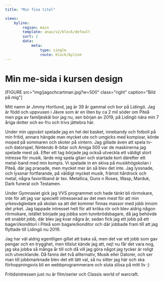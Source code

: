 ```yaml
---
title: "Min fina titel"

views:
    byline:
        region: main
        template: anax/v2/block/default
        sort: 2
        data:
            meta:
                type: single
                route: block/byline
---
```


Min me-sida i kursen design
=========================

[FIGURE src="img/jagochcartman.jpg?w=500" class="right" caption="Bild på mig"]

Mitt namn är Jimmy Hortlund, jag är 39 år gammal och bor på Lidingö. Jag är född och uppvuxen i Jävre som är en liten by ca 2 mil söder om Piteå men pga av familjeskäl bor jag nu, sen början av 2019, på Lidingö nära min 7 åriga dotter och ex-fru och trivs jättebra här.

Under min uppväxt spelade jag en hel del basket, innebandy och fotboll på min fritid, annars hängde man mycket ute och umgicks med kompisar, körde moped på sommaren och skoter på vintern. Jag gillade även att spela tv- och datorspel, Nintendo 8-bitar och Amiga 500 var de maskinerna jag spelade mest på.
Efter ett tag började jag också utveckla ett väldigt stort intresse för musik, lärde mig spela gitarr och startade kort därefter ett metal-band med min kompis. Vi spelade in en skiva på musikhögskolan i Piteå, där jag praoade, men mycket mer än så blev det inte.
Jag lyssnade, och lyssnar fortfarande, på väldigt mycket musik, främst hårdrock och metal, några favoritband är tex. Metallica, Guns n Roses, Wasp, Marduk, Dark funeral och Testamen.

Under Gymnasiet gick jag VVS programmet och hade tänkt bli rörmokare, inte för att jag var speciellt intresserad av det men mest för att min yrkesvägledare på skolan sa att det kommer finnas massor med jobb innom det yrket. Jag tappade intresset helt för att kröka rör och blev aldrig någon rörmokare, istället började jag jobba som tunnbrödsbagare, då jag behövde ett snabbt jobb, där blev jag kvar några år, sedan fick jag ett jobb på ett bageri/konditori i Piteå som bagare/konditor och där jobbade fram till att jag flyttade till Lidingö nu 2019.

Jag har väl aldrig egentligen gillat att baka så, men det var ett jobb som gav pengar och en trygghet, men tillslut kände jag att, nej! nu får det vara nog, jag ska jobba så många år till och då vill jag göra något jag tycker är roligt och utvecklande. Då fanns det två allternativ, Musik eller Datorer, och ser man till jobbmarknade blev det ett lätt val, så nu sitter jag här och ska förhoppningsvis bli en webbprogrammerare och sluta slösa på mitt liv :)

Fritidsintressen just nu är film/serier och Classis world of warcraft. 
